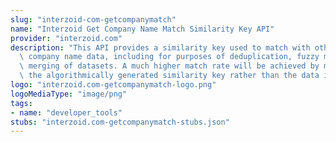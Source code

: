 ```yaml
---
slug: "interzoid-com-getcompanymatch"
name: "Interzoid Get Company Name Match Similarity Key API"
provider: "interzoid.com"
description: "This API provides a similarity key used to match with other similar\
  \ company name data, including for purposes of deduplication, fuzzy matching, or\
  \ merging of datasets. A much higher match rate will be achieved by matching on\
  \ the algorithmically generated similarity key rather than the data itself."
logo: "interzoid.com-getcompanymatch-logo.png"
logoMediaType: "image/png"
tags:
- name: "developer_tools"
stubs: "interzoid.com-getcompanymatch-stubs.json"
---
```

